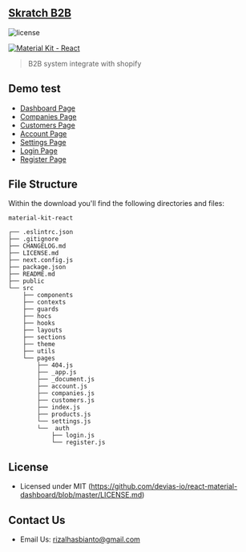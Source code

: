 ## [Skratch B2B](https://newcard-vert.vercel.app) 

![license](https://img.shields.io/badge/license-MIT-blue.svg)

[![Material Kit - React](https://github.com/devias-io/material-kit-react/blob/main/public/assets/thumbnail.png)](https://newcard-vert.vercel.app)

> B2B system integrate with shopify 
## Demo test

- [Dashboard Page](https://newcard-vert.vercel.app)
- [Companies Page](https://newcard-vert.vercel.app/companies)
- [Customers Page](https://newcard-vert.vercel.app/customers)
- [Account Page](https://newcard-vert.vercel.app/account)
- [Settings Page](https://newcard-vert.vercel.app/settings)
- [Login Page](https://newcard-vert.vercel.app/auth/login)
- [Register Page](https://newcard-vert.vercel.app/auth/register)                                       

## File Structure

Within the download you'll find the following directories and files:

```
material-kit-react

┌── .eslintrc.json
├── .gitignore
├── CHANGELOG.md
├── LICENSE.md
├── next.config.js
├── package.json
├── README.md
├── public
└── src
	├── components
	├── contexts
	├── guards
	├── hocs
	├── hooks
	├── layouts
	├── sections
	├── theme
	├── utils
	└── pages
		├── 404.js
		├── _app.js
		├── _document.js
		├── account.js
		├── companies.js
		├── customers.js
		├── index.js
		├── products.js
		└── settings.js
		└──  auth
			├── login.js
			└── register.js
```


## License

- Licensed under MIT (https://github.com/devias-io/react-material-dashboard/blob/master/LICENSE.md)

## Contact Us

- Email Us: rizalhasbianto@gmail.com
